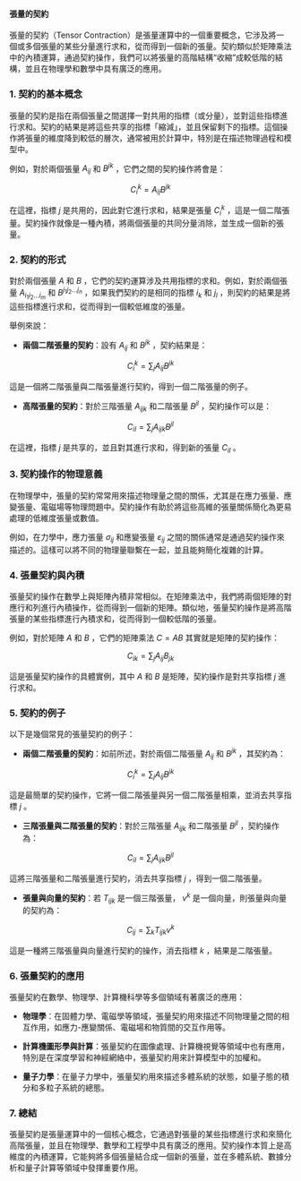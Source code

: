 #### 張量的契約

張量的契約（Tensor Contraction）是張量運算中的一個重要概念，它涉及將一個或多個張量的某些分量進行求和，從而得到一個新的張量。契約類似於矩陣乘法中的內積運算，通過契約操作，我們可以將張量的高階結構“收縮”成較低階的結構，並且在物理學和數學中具有廣泛的應用。

### 1. **契約的基本概念**

張量的契約是指在兩個張量之間選擇一對共用的指標（或分量），並對這些指標進行求和。契約的結果是將這些共享的指標「縮減」，並且保留剩下的指標。這個操作將張量的維度降到較低的層次，通常被用於計算中，特別是在描述物理過程和模型中。

例如，對於兩個張量  $`A_{ij}`$  和  $`B^{jk}`$ ，它們之間的契約操作將會是：

```math
C_i^k = A_{ij} B^{jk}
```

在這裡，指標  $`j`$  是共用的，因此對它進行求和，結果是張量  $`C_i^k`$ ，這是一個二階張量。契約操作就像是一種內積，將兩個張量的共同分量消除，並生成一個新的張量。

### 2. **契約的形式**

對於兩個張量  $`A`$  和  $`B`$ ，它們的契約運算涉及共用指標的求和。例如，對於兩個張量  $`A_{i_1 i_2 \dots i_m}`$  和  $`B^{j_1 j_2 \dots j_n}`$ ，如果我們契約的是相同的指標  $`i_k`$  和  $`j_l`$ ，則契約的結果是將這些指標進行求和，從而得到一個較低維度的張量。

舉例來說：
- **兩個二階張量的契約**：設有  $`A_{ij}`$  和  $`B^{jk}`$ ，契約結果是：
  
```math
C_i^k = \sum_{j} A_{ij} B^{jk}
```

  這是一個將二階張量與二階張量進行契約，得到一個二階張量的例子。

- **高階張量的契約**：對於三階張量  $`A_{ijk}`$  和二階張量  $`B^{jl}`$ ，契約操作可以是：
  
```math
C_{il} = \sum_j A_{ijk} B^{jl}
```

  在這裡，指標  $`j`$  是共享的，並且對其進行求和，得到新的張量  $`C_{il}`$ 。

### 3. **契約操作的物理意義**

在物理學中，張量的契約常常用來描述物理量之間的關係，尤其是在應力張量、應變張量、電磁場等物理問題中。契約操作有助於將這些高維的張量關係簡化為更易處理的低維度張量或數值。

例如，在力學中，應力張量  $`\sigma_{ij}`$  和應變張量  $`\varepsilon_{ij}`$  之間的關係通常是通過契約操作來描述的。這樣可以將不同的物理量聯繫在一起，並且能夠簡化複雜的計算。

### 4. **張量契約與內積**

張量契約操作在數學上與矩陣內積非常相似。在矩陣乘法中，我們將兩個矩陣的對應行和列進行內積操作，從而得到一個新的矩陣。類似地，張量契約操作是將高階張量的某些指標進行內積求和，從而得到一個較低階的張量。

例如，對於矩陣  $`A`$  和  $`B`$ ，它們的矩陣乘法  $`C = AB`$  其實就是矩陣的契約操作：

```math
C_{ik} = \sum_j A_{ij} B_{jk}
```

這是張量契約操作的具體實例，其中  $`A`$  和  $`B`$  是矩陣，契約操作是對共享指標  $`j`$  進行求和。

### 5. **契約的例子**

以下是幾個常見的張量契約的例子：

- **兩個二階張量的契約**：如前所述，對於兩個二階張量  $`A_{ij}`$  和  $`B^{jk}`$ ，其契約為：
  
```math
C_i^k = \sum_j A_{ij} B^{jk}
```

  這是最簡單的契約操作，它將一個二階張量與另一個二階張量相乘，並消去共享指標  $`j`$ 。

- **三階張量與二階張量的契約**：對於三階張量  $`A_{ijk}`$  和二階張量  $`B^{jl}`$ ，契約操作為：
  
```math
C_{il} = \sum_j A_{ijk} B^{jl}
```

  這將三階張量和二階張量進行契約，消去共享指標  $`j`$ ，得到一個二階張量。

- **張量與向量的契約**：若  $`T_{ijk}`$  是一個三階張量， $`v^k`$  是一個向量，則張量與向量的契約為：
  
```math
C_{ij} = \sum_k T_{ijk} v^k
```

  這是一種將三階張量與向量進行契約的操作，消去指標  $`k`$ ，結果是二階張量。

### 6. **張量契約的應用**

張量契約在數學、物理學、計算機科學等多個領域有著廣泛的應用：

- **物理學**：在固體力學、電磁學等領域，張量契約用來描述不同物理量之間的相互作用，如應力-應變關係、電磁場和物質間的交互作用等。
  
- **計算機圖形學與計算**：張量契約在圖像處理、計算機視覺等領域中也有應用，特別是在深度學習和神經網絡中，張量契約用來計算模型中的加權和。

- **量子力學**：在量子力學中，張量契約用來描述多體系統的狀態，如量子態的積分和多粒子系統的總態。

### 7. **總結**

張量契約是張量運算中的一個核心概念，它通過對張量的某些指標進行求和來簡化高階張量，並且在物理學、數學和工程學中具有廣泛的應用。契約操作本質上是高維度的內積運算，它能夠將多個張量結合成一個新的張量，並在多體系統、數據分析和量子計算等領域中發揮重要作用。